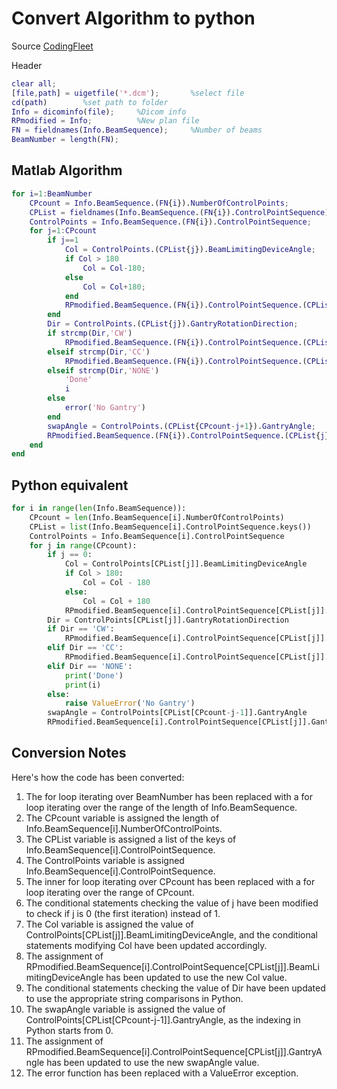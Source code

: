 # Convert Algorithm to python

Source [CodingFleet](https://codingfleet.com/code-converter/matlab/python/)

Header

```Matlab
clear all;
[file,path] = uigetfile('*.dcm');       %select file
cd(path)        %set path to folder
Info = dicominfo(file);     %Dicom info
RPmodified = Info;          %New plan file
FN = fieldnames(Info.BeamSequence);     %Number of beams
BeamNumber = length(FN);
```

## Matlab Algorithm

```Matlab
for i=1:BeamNumber
    CPcount = Info.BeamSequence.(FN{i}).NumberOfControlPoints;
    CPList = fieldnames(Info.BeamSequence.(FN{i}).ControlPointSequence);
    ControlPoints = Info.BeamSequence.(FN{i}).ControlPointSequence;
    for j=1:CPcount
        if j==1
            Col = ControlPoints.(CPList{j}).BeamLimitingDeviceAngle;
            if Col > 180
                Col = Col-180;   
            else 
                Col = Col+180;
            end
            RPmodified.BeamSequence.(FN{i}).ControlPointSequence.(CPList{j}).BeamLimitingDeviceAngle = Col;
        end
        Dir = ControlPoints.(CPList{j}).GantryRotationDirection;
        if strcmp(Dir,'CW')
            RPmodified.BeamSequence.(FN{i}).ControlPointSequence.(CPList{j}).GantryRotationDirection = 'CC';
        elseif strcmp(Dir,'CC')
            RPmodified.BeamSequence.(FN{i}).ControlPointSequence.(CPList{j}).GantryRotationDirection = 'CW';
        elseif strcmp(Dir,'NONE')
            'Done'
            i
        else
            error('No Gantry')
        end
        swapAngle = ControlPoints.(CPList{CPcount-j+1}).GantryAngle;
        RPmodified.BeamSequence.(FN{i}).ControlPointSequence.(CPList{j}).GantryAngle = swapAngle;
    end
end
```

## Python equivalent

```Python
for i in range(len(Info.BeamSequence)):
    CPcount = len(Info.BeamSequence[i].NumberOfControlPoints)
    CPList = list(Info.BeamSequence[i].ControlPointSequence.keys())
    ControlPoints = Info.BeamSequence[i].ControlPointSequence
    for j in range(CPcount):
        if j == 0:
            Col = ControlPoints[CPList[j]].BeamLimitingDeviceAngle
            if Col > 180:
                Col = Col - 180
            else:
                Col = Col + 180
            RPmodified.BeamSequence[i].ControlPointSequence[CPList[j]].BeamLimitingDeviceAngle = Col
        Dir = ControlPoints[CPList[j]].GantryRotationDirection
        if Dir == 'CW':
            RPmodified.BeamSequence[i].ControlPointSequence[CPList[j]].GantryRotationDirection = 'CC'
        elif Dir == 'CC':
            RPmodified.BeamSequence[i].ControlPointSequence[CPList[j]].GantryRotationDirection = 'CW'
        elif Dir == 'NONE':
            print('Done')
            print(i)
        else:
            raise ValueError('No Gantry')
        swapAngle = ControlPoints[CPList[CPcount-j-1]].GantryAngle
        RPmodified.BeamSequence[i].ControlPointSequence[CPList[j]].GantryAngle = swapAngle

```

## Conversion Notes

Here's how the code has been converted:

1. The for loop iterating over BeamNumber has been replaced with a for loop iterating over the range of the length of Info.BeamSequence.
1. The CPcount variable is assigned the length of Info.BeamSequence[i].NumberOfControlPoints.
1. The CPList variable is assigned a list of the keys of Info.BeamSequence[i].ControlPointSequence.
1. The ControlPoints variable is assigned Info.BeamSequence[i].ControlPointSequence.
1. The inner for loop iterating over CPcount has been replaced with a for loop iterating over the range of CPcount.
1. The conditional statements checking the value of j have been modified to check if j is 0 (the first iteration) instead of 1.
1. The Col variable is assigned the value of ControlPoints[CPList[j]].BeamLimitingDeviceAngle, and the conditional statements modifying Col have been updated accordingly.
1. The assignment of RPmodified.BeamSequence[i].ControlPointSequence[CPList[j]].BeamLimitingDeviceAngle has been updated to use the new Col value.
1. The conditional statements checking the value of Dir have been updated to use the appropriate string comparisons in Python.
1. The swapAngle variable is assigned the value of ControlPoints[CPList[CPcount-j-1]].GantryAngle, as the indexing in Python starts from 0.
1. The assignment of RPmodified.BeamSequence[i].ControlPointSequence[CPList[j]].GantryAngle has been updated to use the new swapAngle value.
1. The error function has been replaced with a ValueError exception.
